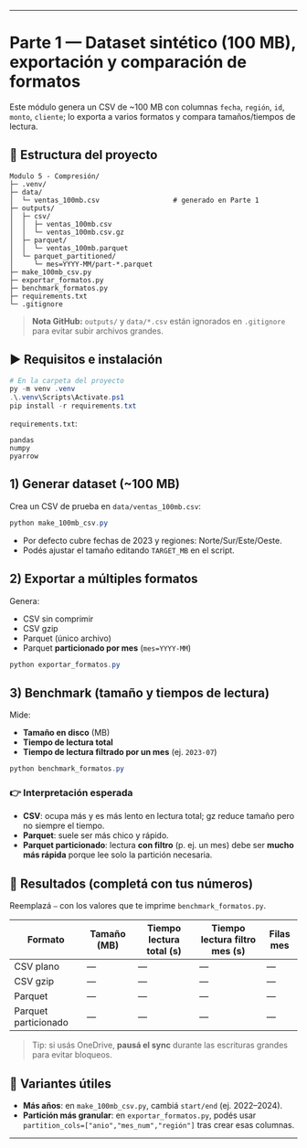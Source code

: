 
---

# Parte 1 — Dataset sintético (100 MB), exportación y comparación de formatos

Este módulo genera un CSV de ~100 MB con columnas `fecha`, `región`, `id`, `monto`, `cliente`; lo exporta a varios formatos y compara tamaños/tiempos de lectura.

## 📂 Estructura del proyecto

```
Modulo 5 - Compresión/
├─ .venv/
├─ data/
│  └─ ventas_100mb.csv                  # generado en Parte 1
├─ outputs/
│  ├─ csv/
│  │  ├─ ventas_100mb.csv
│  │  └─ ventas_100mb.csv.gz
│  ├─ parquet/
│  │  └─ ventas_100mb.parquet
│  └─ parquet_partitioned/
│     └─ mes=YYYY-MM/part-*.parquet
├─ make_100mb_csv.py
├─ exportar_formatos.py
├─ benchmark_formatos.py
├─ requirements.txt
└─ .gitignore
```

> **Nota GitHub:** `outputs/` y `data/*.csv` están ignorados en `.gitignore` para evitar subir archivos grandes.

## ▶️ Requisitos e instalación

```powershell
# En la carpeta del proyecto
py -m venv .venv
.\.venv\Scripts\Activate.ps1
pip install -r requirements.txt
```

`requirements.txt`:

```
pandas
numpy
pyarrow
```

## 1) Generar dataset (~100 MB)

Crea un CSV de prueba en `data/ventas_100mb.csv`:

```powershell
python make_100mb_csv.py
```

* Por defecto cubre fechas de 2023 y regiones: Norte/Sur/Este/Oeste.
* Podés ajustar el tamaño editando `TARGET_MB` en el script.

## 2) Exportar a múltiples formatos

Genera:

* CSV sin comprimir
* CSV gzip
* Parquet (único archivo)
* Parquet **particionado por mes** (`mes=YYYY-MM`)

```powershell
python exportar_formatos.py
```

## 3) Benchmark (tamaño y tiempos de lectura)

Mide:

* **Tamaño en disco** (MB)
* **Tiempo de lectura total**
* **Tiempo de lectura filtrado por un mes** (ej. `2023-07`)

```powershell
python benchmark_formatos.py
```

### 👉 Interpretación esperada

* **CSV**: ocupa más y es más lento en lectura total; gz reduce tamaño pero no siempre el tiempo.
* **Parquet**: suele ser más chico y rápido.
* **Parquet particionado**: lectura **con filtro** (p. ej. un mes) debe ser **mucho más rápida** porque lee solo la partición necesaria.

## 🧪 Resultados (completá con tus números)

Reemplazá `—` con los valores que te imprime `benchmark_formatos.py`.

| Formato              | Tamaño (MB) | Tiempo lectura total (s) | Tiempo lectura filtro mes (s) | Filas mes |
| -------------------- | ----------- | ------------------------ | ----------------------------- | --------- |
| CSV plano            | —           | —                        | —                             | —         |
| CSV gzip             | —           | —                        | —                             | —         |
| Parquet              | —           | —                        | —                             | —         |
| Parquet particionado | —           | —                        | —                             | —         |

> Tip: si usás OneDrive, **pausá el sync** durante las escrituras grandes para evitar bloqueos.

## 🔧 Variantes útiles

* **Más años**: en `make_100mb_csv.py`, cambiá `start/end` (ej. 2022–2024).
* **Partición más granular**: en `exportar_formatos.py`, podés usar
  `partition_cols=["anio","mes_num","región"]` tras crear esas columnas.

---

